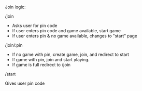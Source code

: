 Join logic:

/join

- Asks user for pin code
- If user enters pin code and game available, start game
- If user enters pin & no game available, changes to "start" page

/join/:pin

- If no game with pin, create game, join, and redirect to start
- If game with pin, join and start playing.
- If game is full redirect to /join

/start

Gives user pin code
